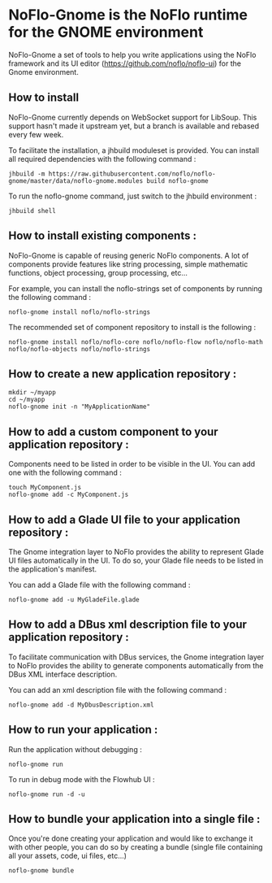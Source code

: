 # NoFlo-Gnome is the NoFlo runtime for the GNOME environment

NoFlo-Gnome a set of tools to help you write applications using the
NoFlo framework and its UI editor (https://github.com/noflo/noflo-ui)
for the Gnome environment.

## How to install

NoFlo-Gnome currently depends on WebSocket support for LibSoup. This
support hasn't made it upstream yet, but a branch is available and
rebased every few week.

To facilitate the installation, a jhbuild moduleset is provided. You
can install all required dependencies with the following command :
```
jhbuild -m https://raw.githubusercontent.com/noflo/noflo-gnome/master/data/noflo-gnome.modules build noflo-gnome
```

To run the noflo-gnome command, just switch to the jhbuild environment :
```
jhbuild shell
```

## How to install existing components :

NoFlo-Gnome is capable of reusing generic NoFlo components. A lot of
components provide features like string processing, simple mathematic
functions, object processing, group processing, etc...

For example, you can install the noflo-strings set of components by
running the following command :

```
noflo-gnome install noflo/noflo-strings
```

The recommended set of component repository to install is the
following :

```
noflo-gnome install noflo/noflo-core noflo/noflo-flow noflo/noflo-math noflo/noflo-objects noflo/noflo-strings
```

## How to create a new application repository :

```
mkdir ~/myapp
cd ~/myapp
noflo-gnome init -n "MyApplicationName"
```

## How to add a custom component to your application repository :

Components need to be listed in order to be visible in the UI.
You can add one with the following command :
```
touch MyComponent.js
noflo-gnome add -c MyComponent.js
```

## How to add a Glade UI file to your application repository :

The Gnome integration layer to NoFlo provides the ability to represent
Glade UI files automatically in the UI. To do so, your Glade file
needs to be listed in the application's manifest.

You can add a Glade file with the following command :
```
noflo-gnome add -u MyGladeFile.glade
```

## How to add a DBus xml description file to your application repository :

To facilitate communication with DBus services, the Gnome integration
layer to NoFlo provides the ability to generate components
automatically from the DBus XML interface description.

You can add an xml description file with the following command :
```
noflo-gnome add -d MyDbusDescription.xml
```

## How to run your application :

Run the application without debugging :
```
noflo-gnome run
```

To run in debug mode with the Flowhub UI :
```
noflo-gnome run -d -u
```

## How to bundle your application into a single file :

Once you're done creating your application and would like to exchange
it with other people, you can do so by creating a bundle (single file
containing all your assets, code, ui files, etc...)

```
noflo-gnome bundle
```
